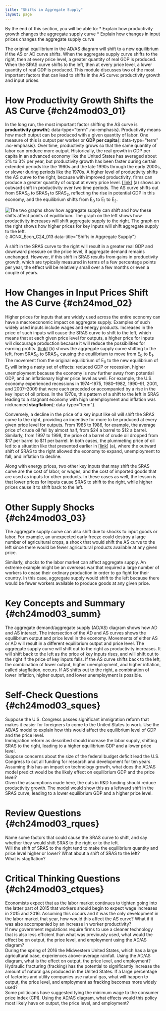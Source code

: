 ```yaml
---
title: "Shifts in Aggregate Supply"
layout: page
---
```



<div data-type="abstract" markdown="1">
By the end of this section, you will be able to:
* Explain how productivity growth changes the aggregate supply curve
* Explain how changes in input prices changes the aggregate supply curve

</div>

The original equilibrium in the AD/AS diagram will shift to a new equilibrium if the AS or AD curve shifts. When the aggregate supply curve shifts to the right, then at every price level, a greater quantity of real GDP is produced. When the SRAS curve shifts to the left, then at every price level, a lower quantity of real GDP is produced. This module discusses two of the most important factors that can lead to shifts in the AS curve: productivity growth and input prices.

# How Productivity Growth Shifts the AS Curve   {#ch24mod03_01}

In the long run, the most important factor shifting the AS curve is **productivity growth**{: data-type="term" .no-emphasis}. Productivity means how much output can be produced with a given quantity of labor. One measure of this is output per worker or **GDP per capita**{: data-type="term" .no-emphasis}. Over time, productivity grows so that the same quantity of labor can produce more output. Historically, the real growth in GDP per capita in an advanced economy like the United States has averaged about 2% to 3% per year, but productivity growth has been faster during certain extended periods like the 1960s and the late 1990s through the early 2000s, or slower during periods like the 1970s. A higher level of productivity shifts the AS curve to the right, because with improved productivity, firms can produce a greater quantity of output at every price level. [\[link\]](#CNX_Econ_C24_013) (a) shows an outward shift in productivity over two time periods. The AS curve shifts out from SRAS<sub>0</sub> to SRAS<sub>1</sub> to SRAS<sub>2</sub>, reflecting the rise in potential GDP in this economy, and the equilibrium shifts from E<sub>0</sub> to E<sub>1</sub> to E<sub>2</sub>.

![The two graphs show how aggregate supply can shift and how these shifts affect points of equilibrium. The graph on the left shows how productivity increases will shift aggregate supply to the right. The graph on the right shows how higher prices for key inputs will shift aggregate supply to the left.](../resources/CNX_Econ_C24_013.jpg "(a) The rise in productivity causes the SRAS curve to shift to the right. The original equilibrium E0 is at the intersection of AD and SRAS0. When SRAS shifts right, then the new equilibrium E1 is at the intersection of AD and SRAS1, and then yet another equilibrium, E2, is at the intersection of AD and SRAS2. Shifts in SRAS to the right, lead to a greater level of output and to downward pressure on the price level. (b) A higher price for inputs means that at any given price level for outputs, a lower quantity will be produced so aggregate supply will shift to the left from SRAS0 to AS1. The new equilibrium, E1, has a reduced quantity of output and a higher price level than the original equilibrium (E0)."){: #CNX_Econ_C24_013 data-title="Shifts in Aggregate Supply"}

A shift in the SRAS curve to the right will result in a greater real GDP and downward pressure on the price level, if aggregate demand remains unchanged. However, if this shift in SRAS results from gains in productivity growth, which are typically measured in terms of a few percentage points per year, the effect will be relatively small over a few months or even a couple of years.

# How Changes in Input Prices Shift the AS Curve   {#ch24mod_02}

Higher prices for inputs that are widely used across the entire economy can have a macroeconomic impact on aggregate supply. Examples of such widely used inputs include wages and energy products. Increases in the price of such inputs will cause the SRAS curve to shift to the left, which means that at each given price level for outputs, a higher price for inputs will discourage production because it will reduce the possibilities for earning profits. [\[link\]](#CNX_Econ_C24_013) (b) shows the aggregate supply curve shifting to the left, from SRAS<sub>0</sub> to SRAS<sub>1</sub>, causing the equilibrium to move from E<sub>0</sub> to E<sub>1</sub>. The movement from the original equilibrium of E<sub>0</sub> to the new equilibrium of E<sub>1</sub> will bring a nasty set of effects: reduced GDP or recession, higher unemployment because the economy is now further away from potential GDP, and an inflationary higher price level as well. For example, the U.S. economy experienced recessions in 1974–1975, 1980–1982, 1990–91, 2001, and 2007–2009 that were each preceded or accompanied by a rise in the key input of oil prices. In the 1970s, this pattern of a shift to the left in SRAS leading to a stagnant economy with high unemployment and inflation was nicknamed **stagflation**{: data-type="term"}.

Conversely, a decline in the price of a key input like oil will shift the SRAS curve to the right, providing an incentive for more to be produced at every given price level for outputs. From 1985 to 1986, for example, the average price of crude oil fell by almost half, from $24 a barrel to $12 a barrel. Similarly, from 1997 to 1998, the price of a barrel of crude oil dropped from $17 per barrel to $11 per barrel. In both cases, the plummeting price of oil led to a situation like that presented earlier in [\[link\]](#CNX_Econ_C24_013) (a), where the outward shift of SRAS to the right allowed the economy to expand, unemployment to fall, and inflation to decline.

Along with energy prices, two other key inputs that may shift the SRAS curve are the cost of labor, or wages, and the cost of imported goods that are used as inputs for other products. In these cases as well, the lesson is that lower prices for inputs cause SRAS to shift to the right, while higher prices cause it to shift back to the left.

# Other Supply Shocks   {#ch24mod03_03}

The aggregate supply curve can also shift due to shocks to input goods or labor. For example, an unexpected early freeze could destroy a large number of agricultural crops, a shock that would shift the AS curve to the left since there would be fewer agricultural products available at any given price.

Similarly, shocks to the labor market can affect aggregate supply. An extreme example might be an overseas war that required a large number of workers to cease their ordinary production in order to go fight for their country. In this case, aggregate supply would shift to the left because there would be fewer workers available to produce goods at any given price.

# Key Concepts and Summary   {#ch24mod03_summ}

The aggregate demand/aggregate supply (AD/AS) diagram shows how AD and AS interact. The intersection of the AD and AS curves shows the equilibrium output and price level in the economy. Movements of either AS or AD will result in a different equilibrium output and price level. The aggregate supply curve will shift out to the right as productivity increases. It will shift back to the left as the price of key inputs rises, and will shift out to the right if the price of key inputs falls. If the AS curve shifts back to the left, the combination of lower output, higher unemployment, and higher inflation, called stagflation, occurs. If AS shifts out to the right, a combination of lower inflation, higher output, and lower unemployment is possible.

# Self-Check Questions   {#ch24mod03_sques}

<div data-type="exercise" id="ch24mod03_sques01">
<div data-type="problem" id="ch24mod03_squesp01" markdown="1">
Suppose the U.S. Congress passes significant immigration reform that makes it easier for foreigners to come to the United States to work. Use the AD/AS model to explain how this would affect the equilibrium level of GDP and the price level.

</div>
<div data-type="solution" id="ch24mod03_sques01s" markdown="1">
Immigration reform as described should increase the labor supply, shifting SRAS to the right, leading to a higher equilibrium GDP and a lower price level.

</div>
</div>

<div data-type="exercise" id="ch24mod03_sques02">
<div data-type="problem" id="ch24mod03_squesp02" markdown="1">
Suppose concerns about the size of the federal budget deficit lead the U.S. Congress to cut all funding for research and development for ten years. Assuming this has an impact on technology growth, what does the AD/AS model predict would be the likely effect on equilibrium GDP and the price level?

</div>
<div data-type="solution" id="ch24mod03_sques02s" markdown="1">
Given the assumptions made here, the cuts in R&amp;D funding should reduce productivity growth. The model would show this as a leftward shift in the SRAS curve, leading to a lower equilibrium GDP and a higher price level.

</div>
</div>

# Review Questions   {#ch24mod03_rques}

<div data-type="exercise" id="ch24mod03_rques01">
<div data-type="problem" id="ch24mod03_rques01p" markdown="1">
Name some factors that could cause the SRAS curve to shift, and say whether they would shift SRAS to the right or to the left.

</div>
</div>

<div data-type="exercise" id="ch24mod03_rques02">
<div data-type="problem" id="ch24mod03_rques02p" markdown="1">
Will the shift of SRAS to the right tend to make the equilibrium quantity and price level higher or lower? What about a shift of SRAS to the left?

</div>
</div>

<div data-type="exercise" id="ch24mod03_rques03">
<div data-type="problem" id="ch24mod03_rques03p" markdown="1">
What is stagflation?

</div>
</div>

# Critical Thinking Questions   {#ch24mod03_ctques}

<div data-type="exercise" id="ch24mod03_ctques01">
<div data-type="problem" id="ch24mod03_ctques01p" markdown="1">
Economists expect that as the labor market continues to tighten going into the latter part of 2015 that workers should begin to expect wage increases in 2015 and 2016. Assuming this occurs and it was the only development in the labor market that year, how would this affect the AS curve? What if it was also accompanied by an increase in worker productivity?

</div>
</div>

<div data-type="exercise" id="ch24mod03_ctques02">
<div data-type="problem" id="ch24mod03_ctques02p" markdown="1">
If new government regulations require firms to use a cleaner technology that is also less efficient than what was previously used, what would the effect be on output, the price level, and employment using the AD/AS diagram?

</div>
</div>

<div data-type="exercise" id="ch24mod03_ctques03">
<div data-type="problem" id="ch24mod03_ctques03p" markdown="1">
During the spring of 2016 the Midwestern United States, which has a large agricultural base, experiences above-average rainfall. Using the AD/AS diagram, what is the effect on output, the price level, and employment?

</div>
</div>

<div data-type="exercise" id="ch24mod03_ctques04">
<div data-type="problem" id="ch24mod03_ctques04p" markdown="1">
Hydraulic fracturing (fracking) has the potential to significantly increase the amount of natural gas produced in the United States. If a large percentage of factories and utility companies use natural gas, what will happen to output, the price level, and employment as fracking becomes more widely used?

</div>
</div>

<div data-type="exercise" id="ch24mod03_ctques05">
<div data-type="problem" id="ch24mod03_ctques05p" markdown="1">
Some politicians have suggested tying the minimum wage to the consumer price index (CPI). Using the AD/AS diagram, what effects would this policy most likely have on output, the price level, and employment?

</div>
</div>


